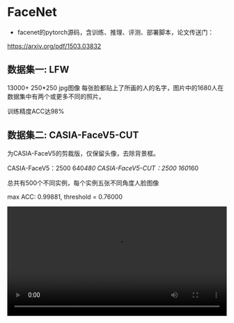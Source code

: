 # FaceNet 

- facenet的pytorch源码，含训练、推理、评测、部署脚本，论文传送门：

https://arxiv.org/pdf/1503.03832 

## 数据集一: LFW
13000+ 250*250 jpg图像
每张脸都贴上了所画的人的名字，图片中的1680人在数据集中有两个或更多不同的照片。

训练精度ACC达98%

## 数据集二: CASIA-FaceV5-CUT
为CASIA-FaceV5的剪裁版，仅保留头像，去除背景框。

CASIA-FaceV5：2500 640*480 
CASIA-FaceV5-CUT：2500 160*160

总共有500个不同实例，每个实例五张不同角度人脸图像

max ACC: 0.99881, threshold = 0.76000

<video src="[https://github.com/user-attachments/assets/d5811825-8c58-4f0f-9067-a79d0c9966dc](https://github.com/user-attachments/assets/88e568ae-29a5-4a25-8585-7d9c40d79500)" 
       controls 
       width="100%" 
       height="auto" 
       style="max-width: 720px; height: auto; display: block; object-fit: contain;">
</video>
